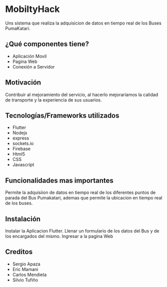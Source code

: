 # MobiltyHack
 Uns sistema que realiza la adquisicion de datos en tiempo real de los Buses PumaKatari.

 ## ¿Qué componentes tiene?
 
 - Aplicación Movil
 - Pagina Web
 - Conexión a Servidor
 

## Motivación
Contribuir al mejoramiento del servicio, al hacerlo mejoraríamos la calidad de transporte y la experiencia de sus usuarios.

## Tecnologías/Frameworks utilizados

- Flutter
- Nodejs
- express
- sockets.io
- Firebase
- Html5
- CSS
- Javascript

## Funcionalidades mas importantes
Permite la adquisiion de datos en tiempo real de los diferentes puntos de parada del Bus Pumakatari, ademas que permite la ubicacion en tiempo real de los buses.

## Instalación
Instalar la Aplicacion Flutter.
Llenar un formulario de los datos del Bus y de los encargados del mismo.
Ingresar a la pagina Web 

## Creditos
- Sergio Apaza
- Eric Mamani
- Carlos Mendieta
- Silvio Tufiño
